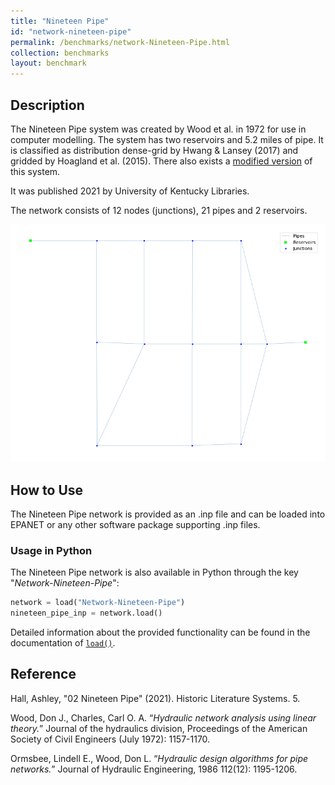 ```yaml
---
title: "Nineteen Pipe"
id: "network-nineteen-pipe"
permalink: /benchmarks/network-Nineteen-Pipe.html
collection: benchmarks
layout: benchmark
---
```



## Description

The Nineteen Pipe system was created by Wood et al. in 1972 for use in computer modelling. The system has two reservoirs
and 5.2 miles of pipe. It is classified as distribution dense-grid by Hwang & Lansey (2017) and gridded by Hoagland et
al. (2015). There also exists a [modified version](network-Modified-Nineteen-Pipe.md) of this system.

It was published 2021 by University of Kentucky Libraries.

The network consists of 12 nodes (junctions), 21 pipes and 2 reservoirs.

<img src="../static/benchmarks/network-nineteen-pipe/nineteen_pipe_plot.png"/>

## How to Use

The Nineteen Pipe network is provided as an .inp file and can be loaded into EPANET or any other software package
supporting .inp files.

### Usage in Python

The Nineteen Pipe network is also available in Python through the key "*Network-Nineteen-Pipe*":
```python
network = load("Network-Nineteen-Pipe")
nineteen_pipe_inp = network.load()
```

Detailed information about the provided functionality can be found in the documentation of
[`load()`](https://water-benchmark-hub.readthedocs.io/en/stable/water_benchmark_hub.networks.html#water_benchmark_hub.networks.networks.NineteenPipe.load).


## Reference

Hall, Ashley, "02 Nineteen Pipe" (2021). Historic Literature Systems. 5.
[<i class="bi bi-link"></i>](https://uknowledge.uky.edu/wdst_systems/5)

Wood, Don J., Charles, Carl O. A. “*Hydraulic network analysis using linear theory.*” Journal of the hydraulics division,
Proceedings of the American Society of Civil Engineers (July 1972): 1157-1170.
[<i class="bi bi-link"></i>](https://doi.org/10.1061/JYCEAJ.0003348)

Ormsbee, Lindell E., Wood, Don L. “*Hydraulic design algorithms for pipe networks.*” Journal of Hydraulic Engineering,
1986 112(12): 1195-1206.
[<i class="bi bi-link"></i>](https://doi.org/10.1061/(ASCE)0733-9429(1986)112:12(1195))

